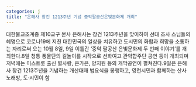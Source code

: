 ```yaml
---
categories: j
title: "은해사 창건 1213주년 기념 중악팔공산은빛문화제 개최"
---
```

대한불교조계종 제10교구 본사 은해사는 창건 1213주년을 맞이하여 선대 조사 스님들의 혜명으로 코로나19에 지친 대한민국의 일상을 치유하고 도시민의 화합과 희망을 소통하는 자리로써 오는 10월 8일, 9일 이틀간 ‘중악 팔공산 은빛문화제 두 번째 이야기’를 개최한다.8일 청통 풍물단의 길놀이를 시작으로 선화여고 관악합주단 공연 등이 개최되며 저녁에는 미스트롯 출신 별사랑, 은가은, 양지원 등의 개막공연이 펼쳐진다.9일은 은해사 창건 1213주년을 기념하는 개산대재 법요식을 봉행하고, 영천시민과 함께하는 산사 노래방, 도·시민이 함